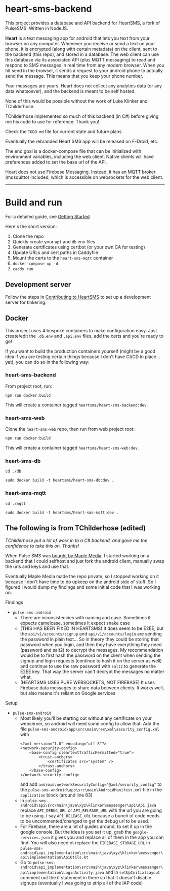 # heart-sms-backend

This project provides a database and API backend for HeartSMS, a fork of PulseSMS. Written in NodeJS.

**Heart** is a text messaging app for android that lets you text from your browser on any computer. Whenever you receive or send a text on your phone, it is encrypted (along with certain metadata) on the client, sent to the backend (this repo), and stored in a database. The web client can use this database via its associated API (plus MQTT messaging) to read and respond to SMS messages in real time from any modern browser. When you hit send in the browser, it sends a request to your android phone to actually send the message. This means that you keep your phone number.

Your messages are yours. Heart does not collect any analytics data (or any data whatsoever), and the backend is meant to be self hosted.

None of this would be possible without the work of Luke Klinker and TChilderhose.

TChilderhose implemented *so* much of this backend (in C#) before giving me his code to use for reference. Thank you!

Check the `TODO.md` file for current state and future plans.

Eventually the rebranded Heart SMS app will be released on F-Droid, etc.

The end goal is a docker-compose file that can be initialized with environment variables, including the web client. Native clients will have preferences added to set the base url of the API.

Heart does not use Firebase Messaging. Instead, it has an MQTT broker (mosquitto) included, which is accessible on websockets for the web client.

---

# Build and run

For a detailed guide, see [Getting Started](docs/getting-started.md)

Here's the short version:

1. Clone the repo
2. Quickly create your `api` and `db` env files
3. Generate certificates using certbot (or your own CA for testing)
4. Update URLs and cert paths in Caddyfile
5. Mount the certs to the `heart-sms-mqtt` container
6. `docker-compose up -d`
7. `caddy run`


## Development server

Follow the steps in [Contributing to HeartSMS](CONTRIBUTING.md) to set up a development server for tinkering.


## Docker

This project uses 4 bespoke containers to make configuration easy. Just create/edit the `.db.env` and `.api.env` files, add the certs and you're ready to go!

If you want to build the production containers yourself (might be a good idea if you are testing certain things because I don't have CI/CD in place... yet), you can do so in the following way:

### heart-sms-backend

From project root, run:
```
npm run docker:build
```

This will create a container tagged `heartsms/heart-sms-backend:dev`.

### heart-sms-web

Clone the `heart-sms-web` repo, then run from web project root:
```
npm run docker:build
```

This will create a container tagged `heartsms/heart-sms-web:dev`.

### heart-sms-db
```
cd ./db

sudo docker build -t heartsms/heart-sms-db:dev .
```

### heart-sms-mqtt
```
cd ./mqtt

sudo docker build -t heartsms/heart-sms-mqtt:dev .
```


## The following is from TChilderhose (edited)

*TChilderhose put a lot of work in to a C# backend, and gave me the confidence to take this on. Thanks!*

When Pulse SMS was [bought by Maple Media](https://www.androidpolice.com/2020/10/29/it-looks-like-pulse-sms-has-been-bought-by-maple-media-get-ready-for-intrusive-ads/), I started working on a backend that I could selfhost and just fork the android client, manually swap the urls and keys and use that.

Eventually Maple Media made the repo private, so I stopped working on it because I don't have time to do upkeep on the android side of stuff. So I figured I would dump my findings and some initial code that I was working on.

Findings
- `pulse-sms-android`
  - There are inconsistencies with naming and case. Sometimes it expects camelcase, sometimes it expect snake case
  - (THIS HAS BEEN FIXED IN HEARTSMS) It does seem to be E2EE, but the `api/v1/accounts/signup` and `api/v1/accounts/login` are sending the password in plain text... So in theory they could be storing that password when you login, and then they have everything they need (password and salt2) to decrypt the messages. My recommendation would be to first hash the password on the client when sending the signup and login requests (continue to hash it on the server as well) and continue to use the raw password with `salt2` to generate the E2EE key. That way the server can't decrypt the messages no matter what.
  - (HEARTSMS USES PURE WEBSOCKETS, NOT FIREBASE) It uses Firebase data messages to share data between clients. It works well, but also means it's reliant on Google services
  
Setup
- `pulse-sms-android`
  - Most likely you'll be starting out without any certificate on your webserver, so android will need some config to allow that.
    Add the file `pulse-sms-android\app\src\main\res\xml\security_config.xml` with
    ```
    <?xml version="1.0" encoding="utf-8"?>
    <network-security-config>
        <base-config cleartextTrafficPermitted="true">
            <trust-anchors>
                <certificates src="system" />
            </trust-anchors>
        </base-config>
    </network-security-config>
    ```
    and add `android:networkSecurityConfig="@xml/security_config"` to the `pulse-sms-android\app\src\main\AndroidManifest.xml` file in the `application` block (around line 83)
  - In `pulse-sms-android\api\src\main\java\xyz\klinker\messenger\api\Api.java` replace `API_DEBUG_URL` or `API_RELEASE_URL` with the url you are going to be using. I say `API_RELEASE_URL` because a bunch of code needs to be uncommented/changed to get the debug url to be used.
  - For Firebase, there are a lot of guides around, to set it up in the google console. But the idea is you set it up, grab the `google-services.json` it gives you and replace all of them in the app you can find. You will also need ot replace the `FIREBASE_STORAGE_URL` in `pulse-sms-android\api_implementation\src\main\java\xyz\klinker\messenger\api\implementation\ApiUtils.kt`
  - Go to `pulse-sms-android\api_implementation\src\main\java\xyz\klinker\messenger\api\implementation\LoginActivity.java` and in `setUpInitialLayout` comment out the if statement in there so that it doesn't disable signups (eventually I was going to strip all of the IAP code)
